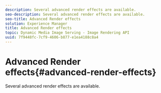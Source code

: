 ```yaml
---
description: Several advanced render effects are available.
seo-description: Several advanced render effects are available.
seo-title: Advanced Render effects
solution: Experience Manager
title: Advanced Render effects
topic: Dynamic Media Image Serving - Image Rendering API
uuid: 7f9448fc-7cf9-4606-b877-e1ea4188c8a4
---
```


# Advanced Render effects{#advanced-render-effects}

Several advanced render effects are available.


